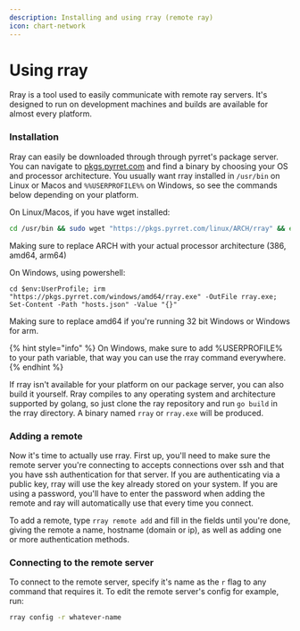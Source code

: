 ```yaml
---
description: Installing and using rray (remote ray)
icon: chart-network
---
```


# Using rray

Rray is a tool used to easily communicate with remote ray servers. It's designed to run on development machines and builds are available for almost every platform.

### Installation

Rray can easily be downloaded through through pyrret's package server. You can navigate to [pkgs.pyrret.com](https://pkgs.pyrret.com/) and find a binary by choosing your OS and processor architecture. You usually want rray installed in `/usr/bin` on Linux or Macos and `%%USERPROFILE%%` on Windows, so see the commands below depending on your platform.

On Linux/Macos, if you have wget installed:

```bash
cd /usr/bin && sudo wget "https://pkgs.pyrret.com/linux/ARCH/rray" && echo "{}" >> hosts.json
```

Making sure to replace ARCH with your actual processor architecture (386, amd64, arm64)

On Windows, using powershell:

```batch
cd $env:UserProfile; irm "https://pkgs.pyrret.com/windows/amd64/rray.exe" -OutFile rray.exe; Set-Content -Path "hosts.json" -Value "{}"
```

Making sure to replace amd64 if you're running 32 bit Windows or Windows for arm.

{% hint style="info" %}
On Windows, make sure to add %USERPROFILE% to your path variable, that way you can use the rray command everywhere.
{% endhint %}

If rray isn't available for your platform on our package server, you can also build it yourself. Rray compiles to any operating system and architecture supported by golang, so just clone the ray repository and run `go build` in the rray directory. A binary named `rray` or `rray.exe` will be produced.

### Adding a remote

Now it's time to actually use rray. First up, you'll need to make sure the remote server you're connecting to accepts connections over ssh and that you have ssh authentication for that server. If you are authenticating via a public key, rray will use the key already stored on your system. If you are using a password, you'll have to enter the password when adding the remote and ray will automatically use that every time you connect.

To add a remote, type `rray remote add` and fill in the fields until you're done, giving the remote a name, hostname (domain or ip), as well as adding one or more authentication methods.

### Connecting to the remote server

To connect to the remote server, specify it's name as the `r` flag to any command that requires it. To edit the remote server's config for example, run:

```bash
rray config -r whatever-name
```
